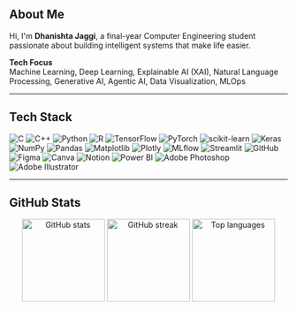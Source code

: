 ## About Me

Hi, I'm **Dhanishta Jaggi**, a final-year Computer Engineering student passionate about building intelligent systems that make life easier.

**Tech Focus**  
Machine Learning, Deep Learning, Explainable AI (XAI), Natural Language Processing, Generative AI, Agentic AI, Data Visualization, MLOps

---

## Tech Stack
![C](https://img.shields.io/badge/C-444C56?style=flat&logo=c&logoColor=white)
![C++](https://img.shields.io/badge/C++-444C56?style=flat&logo=c%2B%2B&logoColor=white)
![Python](https://img.shields.io/badge/Python-444C56?style=flat&logo=python&logoColor=white)
![R](https://img.shields.io/badge/R-444C56?style=flat&logo=r&logoColor=white)
![TensorFlow](https://img.shields.io/badge/TensorFlow-444C56?style=flat&logo=tensorflow&logoColor=white)
![PyTorch](https://img.shields.io/badge/PyTorch-444C56?style=flat&logo=pytorch&logoColor=white)
![scikit-learn](https://img.shields.io/badge/scikit--learn-444C56?style=flat&logo=scikit-learn&logoColor=white)
![Keras](https://img.shields.io/badge/Keras-444C56?style=flat&logo=keras&logoColor=white)
![NumPy](https://img.shields.io/badge/NumPy-444C56?style=flat&logo=numpy&logoColor=white)
![Pandas](https://img.shields.io/badge/Pandas-444C56?style=flat&logo=pandas&logoColor=white)
![Matplotlib](https://img.shields.io/badge/Matplotlib-444C56?style=flat&logo=matplotlib&logoColor=white)
![Plotly](https://img.shields.io/badge/Plotly-444C56?style=flat&logo=plotly&logoColor=white)
![MLflow](https://img.shields.io/badge/MLflow-444C56?style=flat&logo=mlflow&logoColor=white)
![Streamlit](https://img.shields.io/badge/Streamlit-444C56?style=flat&logo=streamlit&logoColor=white)
![GitHub](https://img.shields.io/badge/GitHub-444C56?style=flat&logo=github&logoColor=white)
![Figma](https://img.shields.io/badge/Figma-444C56?style=flat&logo=figma&logoColor=white)
![Canva](https://img.shields.io/badge/Canva-444C56?style=flat&logo=canva&logoColor=white)
![Notion](https://img.shields.io/badge/Notion-444C56?style=flat&logo=notion&logoColor=white)
![Power BI](https://img.shields.io/badge/Power%20BI-444C56?style=flat&logo=powerbi&logoColor=white)
![Adobe Photoshop](https://img.shields.io/badge/Photoshop-444C56?style=flat&logo=adobe%20photoshop&logoColor=white)
![Adobe Illustrator](https://img.shields.io/badge/Illustrator-444C56?style=flat&logo=adobe%20illustrator&logoColor=white)

---

## GitHub Stats

<p align="center">
  <img src="https://github-readme-stats.vercel.app/api?username=dhaniishta&show_icons=true&theme=github_dark&include_all_commits=true&count_private=true&v=3" height="150" alt="GitHub stats"/>
  <img src="https://streak-stats.demolab.com/?user=dhaniishta&theme=github_dark&v=3" height="150" alt="GitHub streak"/>
  <img src="https://github-readme-stats.vercel.app/api/top-langs/?username=dhaniishta&layout=compact&theme=github_dark&v=3" height="150" alt="Top languages"/>
</p>
